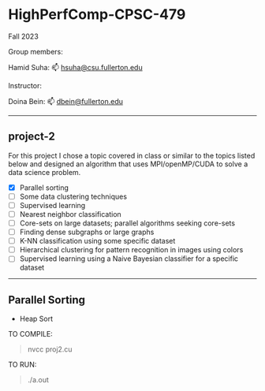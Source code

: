 # HighPerfComp-CPSC-479 

Fall 2023 

Group members:

Hamid Suha: 📫 hsuha@csu.fullerton.edu

Instructor:

Doina Bein: 📫 dbein@fullerton.edu 

-------------------------------------------------------------------------------------------------------------------------------------------------------------------
## project-2

For this project I chose a topic covered in class or similar to the topics listed below and designed an algorithm that uses MPI/openMP/CUDA to solve a data science problem. 

- [x] Parallel sorting
- [ ] Some data clustering techniques
- [ ] Supervised learning 
- [ ] Nearest neighbor classification
- [ ] Core-sets on large datasets; parallel algorithms seeking core-sets
- [ ] Finding dense subgraphs or large graphs
- [ ] K-NN classification using some specific dataset
- [ ] Hierarchical clustering for pattern recognition in images using colors
- [ ] Supervised learning using a Naive Bayesian classifier for a specific dataset

-------------------------------------------------------------------------------------------------------------------------------------------------------------------

## Parallel Sorting 
- Heap Sort 

TO COMPILE: 
> nvcc proj2.cu

TO RUN: 
> ./a.out 
